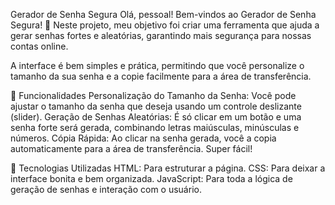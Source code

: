 Gerador de Senha Segura
Olá, pessoal! Bem-vindos ao Gerador de Senha Segura!
 🔐 Neste projeto, meu objetivo foi criar uma ferramenta que ajuda a gerar senhas fortes e aleatórias, garantindo mais segurança para nossas contas online.

A interface é bem simples e prática, permitindo que você personalize o tamanho da sua senha e a copie facilmente para a área de transferência.

🌟 Funcionalidades
Personalização do Tamanho da Senha: Você pode ajustar o tamanho da senha que deseja usando um controle deslizante (slider).
Geração de Senhas Aleatórias: É só clicar em um botão e uma senha forte será gerada, combinando letras maiúsculas, minúsculas e números.
Cópia Rápida: Ao clicar na senha gerada, você a copia automaticamente para a área de transferência. Super fácil!

🚀 Tecnologias Utilizadas
HTML: Para estruturar a página.
CSS: Para deixar a interface bonita e bem organizada.
JavaScript: Para toda a lógica de geração de senhas e interação com o usuário.


